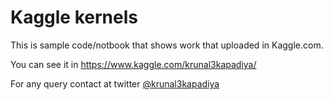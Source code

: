 # Kaggle kernels

This is sample code/notbook that shows work that uploaded in Kaggle.com.

You can see it in https://www.kaggle.com/krunal3kapadiya/

For any query contact at twitter [@krunal3kapadiya](https://twitter.com/krunal3kapadiya)

